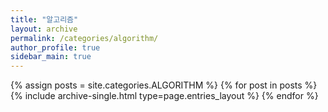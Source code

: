 ```yaml
---
title: "알고리즘"
layout: archive
permalink: /categories/algorithm/
author_profile: true
sidebar_main: true
---
```


{% assign posts = site.categories.ALGORITHM %}
{% for post in posts %} {% include archive-single.html type=page.entries_layout %} {% endfor %}